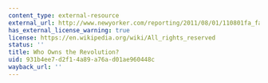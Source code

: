 ```yaml
---
content_type: external-resource
external_url: http://www.newyorker.com/reporting/2011/08/01/110801fa_fact_steavenson
has_external_license_warning: true
license: https://en.wikipedia.org/wiki/All_rights_reserved
status: ''
title: Who Owns the Revolution?
uid: 931b4ee7-d2f1-4a89-a76a-d01ae960448c
wayback_url: ''
---
```

